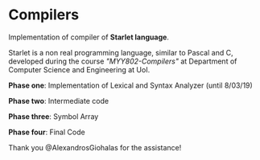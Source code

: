 # Compilers
Implementation of compiler of **Starlet language**. 

Starlet is a non real programming language, similar to Pascal and C, developed during the course _"MYY802-Compilers"_ at Department of Computer Science and Engineering at UoI. 

**Phase one**: Implementation of Lexical and Syntax Analyzer (until 8/03/19)

**Phase two**: Intermediate code

**Phase three**: Symbol Array

**Phase four**: Final Code

Thank you @AlexandrosGiohalas for the assistance!
